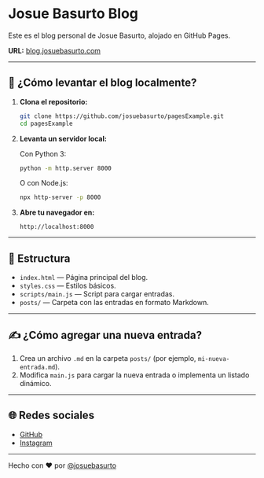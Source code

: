 # Josue Basurto Blog

Este es el blog personal de Josue Basurto, alojado en GitHub Pages.

**URL:** [blog.josuebasurto.com](https://blog.josuebasurto.com)

---

## 🚀 ¿Cómo levantar el blog localmente?

1. **Clona el repositorio:**
   ```bash
   git clone https://github.com/josuebasurto/pagesExample.git
   cd pagesExample
   ```

2. **Levanta un servidor local:**

   Con Python 3:
   ```bash
   python -m http.server 8000
   ```

   O con Node.js:
   ```bash
   npx http-server -p 8000
   ```

3. **Abre tu navegador en:**
   ```
   http://localhost:8000
   ```

---

## 📂 Estructura

- `index.html` — Página principal del blog.
- `styles.css` — Estilos básicos.
- `scripts/main.js` — Script para cargar entradas.
- `posts/` — Carpeta con las entradas en formato Markdown.

---

## ✍️ ¿Cómo agregar una nueva entrada?

1. Crea un archivo `.md` en la carpeta `posts/` (por ejemplo, `mi-nueva-entrada.md`).
2. Modifica `main.js` para cargar la nueva entrada o implementa un listado dinámico.

---

## 🌐 Redes sociales

- [GitHub](https://github.com/josuebasurto)
- [Instagram](https://instagram.com/joshbasurtomx)

---

Hecho con ❤️ por [@josuebasurto](https://github.com/josuebasurto)